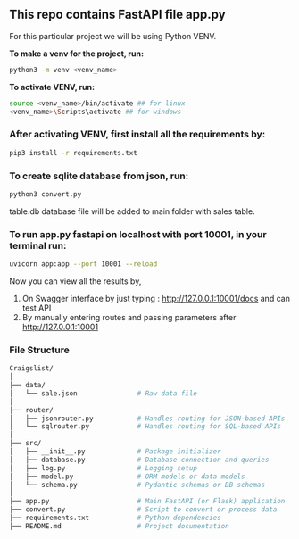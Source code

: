 ## This repo contains FastAPI file app.py

For this particular project we will be using Python VENV.

**To make a venv for the project, run:**

```bash
python3 -m venv <venv_name>
```

**To activate VENV, run:**

```bash
source <venv_name>/bin/activate ## for linux
<venv_name>\Scripts\activate ## for windows
```
### After activating VENV, first install all the requirements by:

```bash
pip3 install -r requirements.txt
```

### To create sqlite database from json, run:

```bash
python3 convert.py 
```
table.db database file will be added to main folder with sales table.

### To run app.py fastapi on localhost with port 10001, in your terminal run:

```bash
uvicorn app:app --port 10001 --reload
```

Now you can view all the results by,
1. On Swagger interface by just typing : http://127.0.0.1:10001/docs and can test API
2. By manually entering routes and passing parameters after http://127.0.0.1:10001

### File Structure

```bash
Craigslist/
│
├── data/
│   └── sale.json               # Raw data file
│
├── router/
│   ├── jsonrouter.py           # Handles routing for JSON-based APIs
│   └── sqlrouter.py            # Handles routing for SQL-based APIs
│
├── src/
│   ├── __init__.py             # Package initializer
│   ├── database.py             # Database connection and queries
│   ├── log.py                  # Logging setup
│   ├── model.py                # ORM models or data models
│   └── schema.py               # Pydantic schemas or DB schemas
│
├── app.py                      # Main FastAPI (or Flask) application
├── convert.py                  # Script to convert or process data
├── requirements.txt            # Python dependencies
├── README.md                   # Project documentation

```